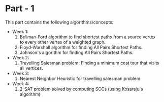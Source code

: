 # Part - 1

This part contains the following algorithms/concepts:

- Week 1:
    1. Bellman-Ford algorithm to find shortest paths from a source vertex to
        every other vertex of a weighted graph.
    1. Floyd-Warshall algorithm for finding All Pairs Shortest Paths.
    1. Johnson's algorithm for finding All Pairs Shortest Paths.
- Week 2:
    1. Travelling Salesman problem: Finding a minimum cost tour that visits all
        vertices.
- Week 3:
    1. Nearest Neighbor Heuristic for travelling salesman problem
- Week 4:
    1. 2-SAT problem solved by computing SCCs (using Kosaraju's algorithm)
